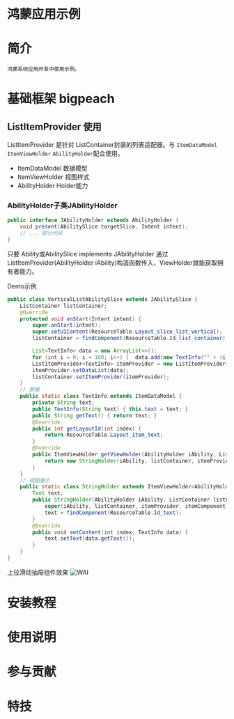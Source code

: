# 鸿蒙应用示例

# 简介
    鸿蒙系统应用开发中使用示例。


# 基础框架 bigpeach

## ListItemProvider 使用
ListItemProvider 是针对 ListContainer封装的列表适配器。与 `ItemDataModel` `ItemViewHolder` `AbilityHolder`配合使用。
- ItemDataModel 数据模型
- ItemViewHolder 视图样式
- AbilityHolder Holder能力

### AbilityHolder子类JAbilityHolder
```java
public interface JAbilityHolder extends AbilityHolder {
    void present(AbilitySlice targetSlice, Intent intent);
    // ... 部分代码
}
```
只要 Ability或AbilitySlice implements JAbilityHolder 通过ListItemProvider(AbilityHolder iAbility)构造函数传入，ViewHolder就能获取拥有者能力。


Demo示例
```java
public class VerticalListAbilitySlice extends JAbilitySlice {
    ListContainer listContainer;
    @Override
    protected void onStart(Intent intent) {
        super.onStart(intent);
        super.setUIContent(ResourceTable.Layout_slice_list_vertical);
        listContainer = findComponent(ResourceTable.Id_list_container);

        List<TextInfo> data = new ArrayList<>();
        for (int i = 0; i < 100; i++) {  data.add(new TextInfo("" + (i + 1))); }
        ListItemProvider<TextInfo> itemProvider = new ListItemProvider<>();
        itemProvider.setDataList(data);
        listContainer.setItemProvider(itemProvider);
    }
    // 数据
    public static class TextInfo extends ItemDataModel {
        private String text;
        public TextInfo(String text) { this.text = text; }
        public String getText() { return text; }
        @Override
        public int getLayoutId(int index) {
            return ResourceTable.Layout_item_text;
        }
        @Override
        public ItemViewHolder getViewHolder(AbilityHolder iAbility, ListContainer listContainer, ListItemProvider itemProvider, Component component) {
            return new StringHolder(iAbility, listContainer, itemProvider, component);
        }
    }
    // 视图展示
    public static class StringHolder extends ItemViewHolder<AbilityHolder, TextInfo> {
        Text text;
        public StringHolder(AbilityHolder iAbility, ListContainer listContainer, ListItemProvider itemProvider, Component itemComponent) {
            super(iAbility, listContainer, itemProvider, itemComponent);
            text = findComponent(ResourceTable.Id_text);
        }
        @Override
        public void setContent(int index, TextInfo data) {
            text.setText(data.getText());
        }
    }
}
```
上拉滑动抽屉组件效果
![WAI](https://gitee.com/liukerui/harmony-app-examples/raw/master/image/slidingdrawerlayout_effect.gif)


# 安装教程

# 使用说明


# 参与贡献



# 特技

